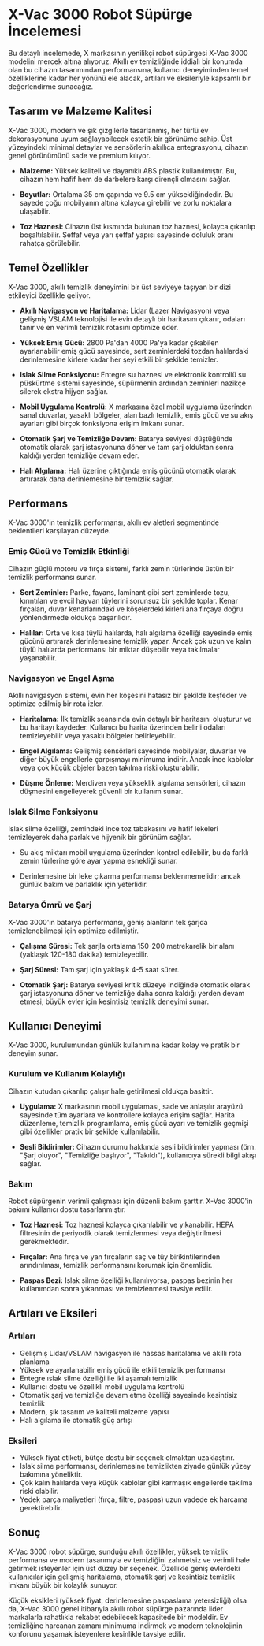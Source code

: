 # X-Vac 3000 Robot Süpürge İncelemesi

Bu detaylı incelemede, X markasının yenilikçi robot süpürgesi X-Vac 3000 modelini mercek altına alıyoruz. Akıllı ev temizliğinde iddialı bir konumda olan bu cihazın tasarımından performansına, kullanıcı deneyiminden temel özelliklerine kadar her yönünü ele alacak, artıları ve eksileriyle kapsamlı bir değerlendirme sunacağız.

## Tasarım ve Malzeme Kalitesi

X-Vac 3000, modern ve şık çizgilerle tasarlanmış, her türlü ev dekorasyonuna uyum sağlayabilecek estetik bir görünüme sahip. Üst yüzeyindeki minimal detaylar ve sensörlerin akıllıca entegrasyonu, cihazın genel görünümünü sade ve premium kılıyor.

*   **Malzeme:** Yüksek kaliteli ve dayanıklı ABS plastik kullanılmıştır. Bu, cihazın hem hafif hem de darbelere karşı dirençli olmasını sağlar.

*   **Boyutlar:** Ortalama 35 cm çapında ve 9.5 cm yüksekliğindedir. Bu sayede çoğu mobilyanın altına kolayca girebilir ve zorlu noktalara ulaşabilir.

*   **Toz Haznesi:** Cihazın üst kısmında bulunan toz haznesi, kolayca çıkarılıp boşaltılabilir. Şeffaf veya yarı şeffaf yapısı sayesinde doluluk oranı rahatça görülebilir.

## Temel Özellikler

X-Vac 3000, akıllı temizlik deneyimini bir üst seviyeye taşıyan bir dizi etkileyici özellikle geliyor.

*   **Akıllı Navigasyon ve Haritalama:** Lidar (Lazer Navigasyon) veya gelişmiş VSLAM teknolojisi ile evin detaylı bir haritasını çıkarır, odaları tanır ve en verimli temizlik rotasını optimize eder.

*   **Yüksek Emiş Gücü:** 2800 Pa'dan 4000 Pa'ya kadar çıkabilen ayarlanabilir emiş gücü sayesinde, sert zeminlerdeki tozdan halılardaki derinlemesine kirlere kadar her şeyi etkili bir şekilde temizler.

*   **Islak Silme Fonksiyonu:** Entegre su haznesi ve elektronik kontrollü su püskürtme sistemi sayesinde, süpürmenin ardından zeminleri nazikçe silerek ekstra hijyen sağlar.

*   **Mobil Uygulama Kontrolü:** X markasına özel mobil uygulama üzerinden sanal duvarlar, yasaklı bölgeler, alan bazlı temizlik, emiş gücü ve su akış ayarları gibi birçok fonksiyona erişim imkanı sunar.

*   **Otomatik Şarj ve Temizliğe Devam:** Batarya seviyesi düştüğünde otomatik olarak şarj istasyonuna döner ve tam şarj olduktan sonra kaldığı yerden temizliğe devam eder.

*   **Halı Algılama:** Halı üzerine çıktığında emiş gücünü otomatik olarak artırarak daha derinlemesine bir temizlik sağlar.

## Performans

X-Vac 3000'in temizlik performansı, akıllı ev aletleri segmentinde beklentileri karşılayan düzeyde.

### Emiş Gücü ve Temizlik Etkinliği

Cihazın güçlü motoru ve fırça sistemi, farklı zemin türlerinde üstün bir temizlik performansı sunar.

*   **Sert Zeminler:** Parke, fayans, laminant gibi sert zeminlerde tozu, kırıntıları ve evcil hayvan tüylerini sorunsuz bir şekilde toplar. Kenar fırçaları, duvar kenarlarındaki ve köşelerdeki kirleri ana fırçaya doğru yönlendirmede oldukça başarılıdır.

*   **Halılar:** Orta ve kısa tüylü halılarda, halı algılama özelliği sayesinde emiş gücünü artırarak derinlemesine temizlik yapar. Ancak çok uzun ve kalın tüylü halılarda performansı bir miktar düşebilir veya takılmalar yaşanabilir.

### Navigasyon ve Engel Aşma

Akıllı navigasyon sistemi, evin her köşesini hatasız bir şekilde keşfeder ve optimize edilmiş bir rota izler.

*   **Haritalama:** İlk temizlik seansında evin detaylı bir haritasını oluşturur ve bu haritayı kaydeder. Kullanıcı bu harita üzerinden belirli odaları temizleyebilir veya yasaklı bölgeler belirleyebilir.

*   **Engel Algılama:** Gelişmiş sensörleri sayesinde mobilyalar, duvarlar ve diğer büyük engellerle çarpışmayı minimuma indirir. Ancak ince kablolar veya çok küçük objeler bazen takılma riski oluşturabilir.

*   **Düşme Önleme:** Merdiven veya yükseklik algılama sensörleri, cihazın düşmesini engelleyerek güvenli bir kullanım sunar.

### Islak Silme Fonksiyonu

Islak silme özelliği, zemindeki ince toz tabakasını ve hafif lekeleri temizleyerek daha parlak ve hijyenik bir görünüm sağlar.

*   Su akış miktarı mobil uygulama üzerinden kontrol edilebilir, bu da farklı zemin türlerine göre ayar yapma esnekliği sunar.

*   Derinlemesine bir leke çıkarma performansı beklenmemelidir; ancak günlük bakım ve parlaklık için yeterlidir.

### Batarya Ömrü ve Şarj

X-Vac 3000'in batarya performansı, geniş alanların tek şarjda temizlenebilmesi için optimize edilmiştir.

*   **Çalışma Süresi:** Tek şarjla ortalama 150-200 metrekarelik bir alanı (yaklaşık 120-180 dakika) temizleyebilir.

*   **Şarj Süresi:** Tam şarj için yaklaşık 4-5 saat sürer.

*   **Otomatik Şarj:** Batarya seviyesi kritik düzeye indiğinde otomatik olarak şarj istasyonuna döner ve temizliğe daha sonra kaldığı yerden devam etmesi, büyük evler için kesintisiz temizlik deneyimi sunar.

## Kullanıcı Deneyimi

X-Vac 3000, kurulumundan günlük kullanımına kadar kolay ve pratik bir deneyim sunar.

### Kurulum ve Kullanım Kolaylığı

Cihazın kutudan çıkarılıp çalışır hale getirilmesi oldukça basittir.

*   **Uygulama:** X markasının mobil uygulaması, sade ve anlaşılır arayüzü sayesinde tüm ayarlara ve kontrollere kolayca erişim sağlar. Harita düzenleme, temizlik programlama, emiş gücü ayarı ve temizlik geçmişi gibi özellikler pratik bir şekilde kullanılabilir.

*   **Sesli Bildirimler:** Cihazın durumu hakkında sesli bildirimler yapması (örn. "Şarj oluyor", "Temizliğe başlıyor", "Takıldı"), kullanıcıya sürekli bilgi akışı sağlar.

### Bakım

Robot süpürgenin verimli çalışması için düzenli bakım şarttır. X-Vac 3000'in bakımı kullanıcı dostu tasarlanmıştır.

*   **Toz Haznesi:** Toz haznesi kolayca çıkarılabilir ve yıkanabilir. HEPA filtresinin de periyodik olarak temizlenmesi veya değiştirilmesi gerekmektedir.

*   **Fırçalar:** Ana fırça ve yan fırçaların saç ve tüy birikintilerinden arındırılması, temizlik performansını korumak için önemlidir.

*   **Paspas Bezi:** Islak silme özelliği kullanılıyorsa, paspas bezinin her kullanımdan sonra yıkanması ve temizlenmesi tavsiye edilir.

## Artıları ve Eksileri

### Artıları

*   Gelişmiş Lidar/VSLAM navigasyon ile hassas haritalama ve akıllı rota planlama
*   Yüksek ve ayarlanabilir emiş gücü ile etkili temizlik performansı
*   Entegre ıslak silme özelliği ile iki aşamalı temizlik
*   Kullanıcı dostu ve özellikli mobil uygulama kontrolü
*   Otomatik şarj ve temizliğe devam etme özelliği sayesinde kesintisiz temizlik
*   Modern, şık tasarım ve kaliteli malzeme yapısı
*   Halı algılama ile otomatik güç artışı

### Eksileri

*   Yüksek fiyat etiketi, bütçe dostu bir seçenek olmaktan uzaklaştırır.
*   Islak silme performansı, derinlemesine temizlikten ziyade günlük yüzey bakımına yöneliktir.
*   Çok kalın halılarda veya küçük kablolar gibi karmaşık engellerde takılma riski olabilir.
*   Yedek parça maliyetleri (fırça, filtre, paspas) uzun vadede ek harcama gerektirebilir.

## Sonuç

X-Vac 3000 robot süpürge, sunduğu akıllı özellikler, yüksek temizlik performansı ve modern tasarımıyla ev temizliğini zahmetsiz ve verimli hale getirmek isteyenler için üst düzey bir seçenek. Özellikle geniş evlerdeki kullanıcılar için gelişmiş haritalama, otomatik şarj ve kesintisiz temizlik imkanı büyük bir kolaylık sunuyor.

Küçük eksikleri (yüksek fiyat, derinlemesine paspaslama yetersizliği) olsa da, X-Vac 3000 genel itibarıyla akıllı robot süpürge pazarında lider markalarla rahatlıkla rekabet edebilecek kapasitede bir modeldir. Ev temizliğine harcanan zamanı minimuma indirmek ve modern teknolojinin konforunu yaşamak isteyenlere kesinlikle tavsiye edilir.